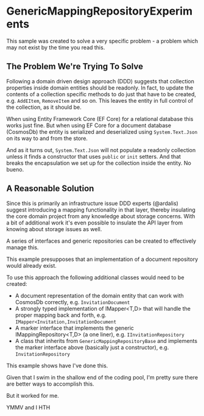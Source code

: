 # GenericMappingRepositoryExperiments
This sample was created to solve a very specific problem - a problem which may not exist by the time you read this.

## The Problem We're Trying To Solve

Following a domain driven design approach (DDD) suggests that collection properties inside domain entities should be readonly.  In fact, to update the contents of a collection specific methods to do just that have to be created, e.g. `AddEItem`, `RemoveItem` and so on.  This leaves the entity in full control of the collection, as it should be.

When using Entity Framework Core (EF Core) for a relational database this works just fine.  But when using EF Core for a document database (CosmosDb) the entity is serialized and deserialized using `System.Text.Json` on its way to and from the store.  

And as it turns out, `System.Text.Json` will not populate a readonly collection unless it finds a constructor that uses `public` or `init` setters.  And that breaks the encapsulation we set up for the collection inside the entity.  No bueno.

## A Reasonable Solution

Since this is primarily an infrastructure issue DDD experts (@ardalis) suggest introducing a mapping functionality in that layer, thereby insulating the core domain project from any knowledge about storage concerns.  With a bit of additional work it's even possible to insulate the API layer from knowing about storage issues as well.

A series of interfaces and generic repositories can be created to effectively manage this.

This example presupposes that an implementation of a document repository would already exist.

To use this approach the following additional classes would need to be created:
- A document representation of the domain entity that can work with CosmosDb correctly, e.g. `InvitationDocument`
- A strongly typed implementation of IMapper<T,D> that will handle the proper mapping back and forth, e.g. `IMapper<Invitation,InvitationDocument`
- A marker interface that implements the generic IMappingRepository<T,D> (a one liner), e.g. `IInvitationRepository`
- A class that inherits from `GenericMappingRepositoryBase` and implements the marker interface above (basically just a constructor), e.g. `InvitationRepository`

This example shows have I've done this.

Given that I swim in the shallow end of the coding pool, I'm pretty sure there are better ways to accomplish this.

But it worked for me.

YMMV and I HTH
